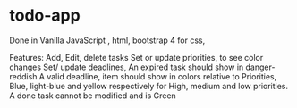 # todo-app
Done in Vanilla JavaScript , html, bootstrap 4 for css,  

Features:
  Add, Edit, delete tasks
  Set or update priorities, to see color changes
  Set/ update deadlines, 
    An expired task should show in danger-reddish
    A valid deadline, item should show in colors relative to Priorities, Blue, light-blue and yellow respectively for High, medium and low priorities.
    A done task cannot be modified and is Green
